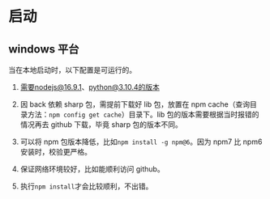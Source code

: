 # 启动

## windows 平台

当在本地启动时，以下配置是可运行的。

1. 需要nodejs@16.9.1、python@3.10.4的版本

2. 因 back 依赖 sharp 包，需提前下载好 lib 包，放置在 npm cache（查询目录方法：`npm config get cache`）目录下。lib 包的版本需要根据当时报错的情况再去 github 下载，毕竟 sharp 包的版本不同。

3. 可以将 npm 包版本降低，比如`npm install -g npm@6`。因为 npm7 比 npm6 安装时，校验更严格。

4. 保证网络环境较好，比如能顺利访问 github。

5. 执行`npm install`才会比较顺利，不出错。
